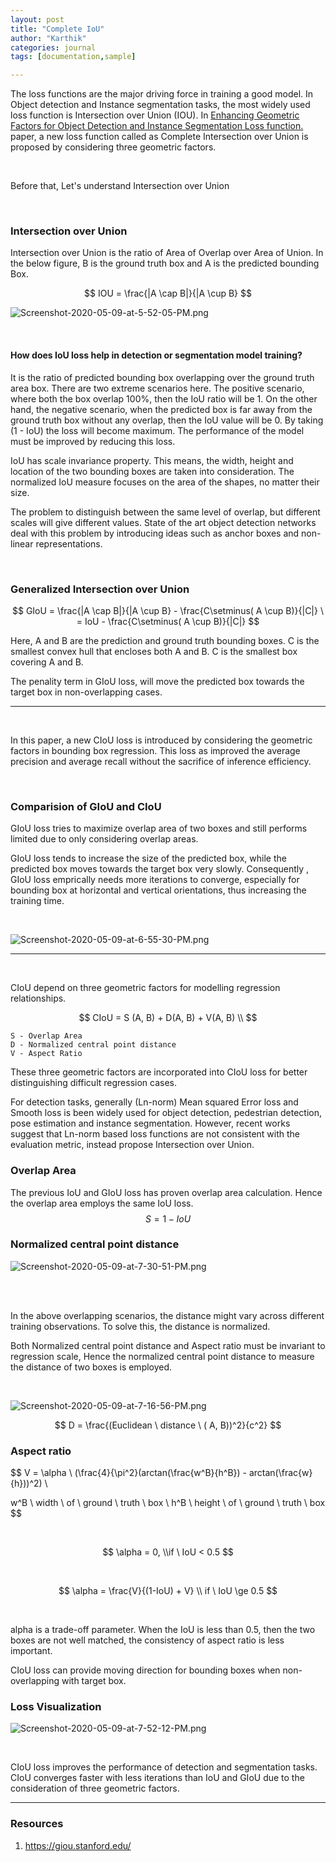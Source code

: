 ```yaml
---
layout: post
title: "Complete IoU"
author: "Karthik"
categories: journal
tags: [documentation,sample]

---
```











The loss functions are the major driving force in training a good model. In Object detection and Instance segmentation tasks, the most widely used loss function is Intersection over Union (IOU). In [Enhancing Geometric Factors for Object Detection and Instance Segmentation Loss function.](https://arxiv.org/pdf/2005.03572.pdf) paper, a new loss function called as Complete Intersection over Union is proposed by considering three geometric factors.

<br>

Before that, Let's understand Intersection over Union

<br>


### Intersection over Union

Intersection over Union is the ratio of Area of Overlap over Area of Union. In the below figure, B is the ground truth box and A is the predicted bounding Box.


$$
IOU = \frac{|A \cap B|}{|A \cup B}
$$


![Screenshot-2020-05-09-at-5-52-05-PM.png](https://i.postimg.cc/d31dBsGc/Screenshot-2020-05-09-at-5-52-05-PM.png)



<br>



#### How does IoU loss help in detection or segmentation model training? 



It is the ratio of predicted bounding box overlapping over the ground truth area box. There are two extreme scenarios here. The positive scenario, where both the box overlap 100%, then the IoU ratio will be 1. On the other hand, the negative scenario, when the predicted box is far away from the ground truth box without any overlap, then the IoU value will be 0. By taking (1 - IoU) the loss will become maximum. The performance of the model must be improved by reducing this loss. 

IoU has scale invariance property. This means, the width, height and location of the two bounding boxes are taken into consideration. The normalized IoU measure focuses on the area of the shapes, no matter their size. 


The problem to distinguish between the same level of overlap, but different scales will give different values. State of the art object detection networks deal with this problem by introducing ideas such as anchor boxes and non-linear representations.  


<br>


### Generalized Intersection over Union


$$
GIoU = \frac{|A \cap B|}{|A \cup B} - \frac{C\setminus( A \cup B)}{|C|} \ = IoU - \frac{C\setminus( A \cup B)}{|C|}
$$


Here, A and B are the prediction and ground truth bounding boxes. C is the smallest convex hull that encloses both A and B. C is the smallest box covering A and B. 

The penality term in GIoU loss, will move the predicted box towards the target box in non-overlapping cases.



---

<br>



In this paper, a new CIoU loss is introduced by considering the geometric factors in bounding box regression. This loss as improved the average precision and average recall without the sacrifice of inference efficiency. 



<br>



### Comparision of GIoU and CIoU

GIoU loss tries to maximize overlap area of two boxes and still performs limited due to only considering overlap areas. 

GIoU loss tends to increase the size of the predicted box, while the predicted box moves towards the target box very slowly. Consequently , GIoU loss emprically needs more iterations to converge, especially for bounding box at horizontal and vertical orientations, thus increasing the training time.

<br>


![Screenshot-2020-05-09-at-6-55-30-PM.png](https://i.postimg.cc/xd7MpByb/Screenshot-2020-05-09-at-6-55-30-PM.png)





---

<br>

CIoU depend on three geometric factors for modelling regression relationships. 


$$
CIoU = S (A, B) + D(A, B) + V(A, B)
\\
$$

```
S - Overlap Area
D - Normalized central point distance
V - Aspect Ratio
```



These three geometric factors are incorporated into CIoU loss for better distinguishing difficult regression cases. 

For detection tasks, generally (Ln-norm) Mean squared Error loss and Smooth loss is been widely used for object detection, pedestrian detection, pose estimation and instance segmentation. However, recent works suggest that Ln-norm based loss functions are not consistent with the evaluation metric, instead propose Intersection over Union. 



### Overlap Area

The previous IoU and GIoU loss has proven overlap area calculation. Hence the overlap area employs the same IoU loss. 
$$
S = 1 - IoU
$$


### Normalized central point distance



![Screenshot-2020-05-09-at-7-30-51-PM.png](https://i.postimg.cc/63FmLHm9/Screenshot-2020-05-09-at-7-30-51-PM.png)



<br>

<br>

In the above overlapping scenarios, the distance might vary across different training observations. To solve this, the distance is normalized.

Both Normalized central point distance and Aspect ratio must be invariant to regression scale, Hence the normalized central point distance to measure the distance of two boxes is employed. 

<br>

![Screenshot-2020-05-09-at-7-16-56-PM.png](https://i.postimg.cc/QML0HBwz/Screenshot-2020-05-09-at-7-16-56-PM.png)


$$
D = \frac{(Euclidean \ distance \ ( A, B))^2}{c^2}
$$


### Aspect ratio


$$
V = \alpha \ (\frac{4}{\pi^2}(arctan(\frac{w^B}{h^B}) - arctan(\frac{w}{h}))^2)
\\ 

w^B \ width \ of \ ground \ truth \ box
\\
h^B \ height \ of \  ground \ truth \ box
$$



<br>


$$
\alpha = 0, \\if \ IoU < 0.5
$$



<br>


$$
\alpha = \frac{V}{(1-IoU) + V} \\ if \ IoU \ge 0.5
$$


<br>



alpha is a trade-off parameter. When the IoU is less than 0.5, then the two boxes are not well matched, the consistency of aspect ratio is less important.

CIoU loss can provide moving direction for bounding boxes when non-overlapping with target box. 



### Loss Visualization



![Screenshot-2020-05-09-at-7-52-12-PM.png](https://i.postimg.cc/hGW8rkSZ/Screenshot-2020-05-09-at-7-52-12-PM.png)



<br>





CIoU loss improves the performance of detection and segmentation tasks. CIoU converges faster with less iterations than IoU and GIoU due to the consideration of three geometric factors. 



---



### Resources

1. https://giou.stanford.edu/

   



 

  